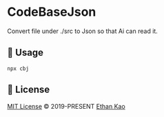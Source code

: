
# CodeBaseJson

Convert file under ./src to Json so that Ai can read it.

## 📄 Usage

```
npx cbj
```

## 📄 License

[MIT License](https://github.com/ethansnow2012/CodeBaseJson/blob/main/LICENSE) © 2019-PRESENT [Ethan Kao](https://github.com/ethansnow2012)
